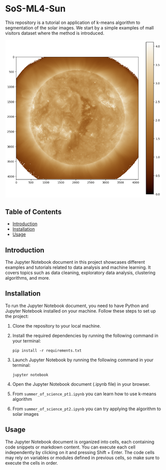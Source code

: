 # SoS-ML4-Sun

This repository is a tutorial on application of k-means algorithm to segmentation of the solar images. We start by a simple examples of mall visitors dataset where the method is introduced. 

![solar_image.png](solar_image.png)

## Table of Contents

- [Introduction](#introduction)
- [Installation](#installation)
- [Usage](#usage)

## Introduction

The Jupyter Notebook document in this project showcases different examples and tutorials related to data analysis and machine learning. It covers topics such as data cleaning, exploratory data analysis, clustering algorithms, and more.

## Installation

To run the Jupyter Notebook document, you need to have Python and Jupyter Notebook installed on your machine. Follow these steps to set up the project:

1. Clone the repository to your local machine.
2. Install the required dependencies by running the following command in your terminal:
    ```
    pip install -r requirements.txt
    ```
3. Launch Jupyter Notebook by running the following command in your terminal:
    ```
    jupyter notebook
    ```
4. Open the Jupyter Notebook document (.ipynb file) in your browser.

5. From `summer_of_science_pt1.ipynb` you can learn how to use k-means algorithm

6. From `summer_of_science_pt2.ipynb` you can try applying the algorithm to solar images

## Usage

The Jupyter Notebook document is organized into cells, each containing code snippets or markdown content. You can execute each cell independently by clicking on it and pressing Shift + Enter. The code cells may rely on variables or modules defined in previous cells, so make sure to execute the cells in order.
